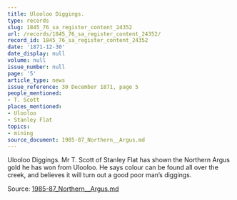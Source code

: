 ```yaml
---
title: Ulooloo Diggings.
type: records
slug: 1845_76_sa_register_content_24352
url: /records/1845_76_sa_register_content_24352/
record_id: 1845_76_sa_register_content_24352
date: '1871-12-30'
date_display: null
volume: null
issue_number: null
page: '5'
article_type: news
issue_reference: 30 December 1871, page 5
people_mentioned:
- T. Scott
places_mentioned:
- Ulooloo
- Stanley Flat
topics:
- mining
source_document: 1985-87_Northern__Argus.md
---
```


Ulooloo Diggings.  Mr T. Scott of Stanley Flat has shown the Northern Argus gold he has won from Ulooloo.  He says colour can be found all over the creek, and believes it will turn out a good poor man’s diggings.

Source: [1985-87_Northern__Argus.md](/downloads/markdown/1985-87_Northern__Argus.md)
